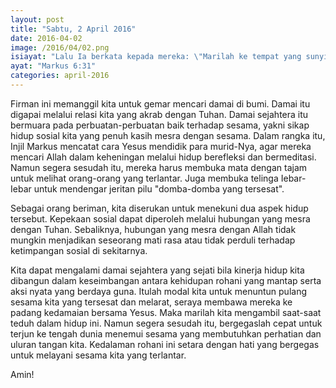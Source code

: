 ```yaml
---
layout: post
title: "Sabtu, 2 April 2016"
date: 2016-04-02
image: /2016/04/02.png
isiayat: "Lalu Ia berkata kepada mereka: \"Marilah ke tempat yang sunyi, supaya kita sendirian, dan beristirahatlah seketika!\" Sebab memang begitu banyaknya orang yang datang dan yang pergi, sehingga makanpun mereka tidak sempat."
ayat: "Markus 6:31"
categories: april-2016
---
```


Firman ini memanggil kita untuk gemar mencari damai di bumi. Damai itu digapai melalui relasi kita yang akrab dengan Tuhan. Damai sejahtera itu bermuara pada perbuatan-perbuatan baik terhadap sesama, yakni sikap hidup sosial kita yang penuh kasih mesra dengan sesama. Dalam rangka itu, Injil Markus mencatat cara Yesus mendidik para murid-Nya, agar mereka mencari Allah dalam keheningan melalui hidup berefleksi dan bermeditasi. Namun segera sesudah itu, mereka harus membuka mata dengan tajam untuk melihat orang-orang yang terlantar. Juga membuka telinga Iebar-Iebar untuk mendengar jeritan pilu "domba-domba yang tersesat".

Sebagai orang beriman, kita diserukan untuk menekuni dua aspek hidup tersebut. Kepekaan sosial dapat diperoleh melalui hubungan yang mesra dengan Tuhan. Sebaliknya, hubungan yang mesra dengan Allah tidak mungkin menjadikan seseorang mati rasa atau tidak perduli terhadap ketimpangan sosial di sekitarnya.

Kita dapat mengalami damai sejahtera yang sejati bila kinerja hidup kita dibangun dalam keseimbangan antara kehidupan rohani yang mantap serta aksi nyata yang berdaya guna. Itulah modal kita untuk menuntun pulang sesama kita yang tersesat dan melarat, seraya membawa mereka ke padang kedamaian bersama Yesus. Maka marilah kita mengambil saat-saat teduh dalam hidup ini. Namun segera sesudah itu, bergegaslah cepat untuk terjun ke tengah dunia menemui sesama yang membutuhkan perhatian dan uluran tangan kita. Kedalaman rohani ini setara dengan hati yang bergegas untuk melayani sesama kita yang terlantar.

Amin!
